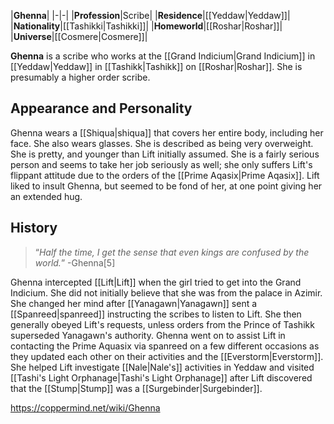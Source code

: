 |**Ghenna**|
|-|-|
|**Profession**|Scribe|
|**Residence**|[[Yeddaw\|Yeddaw]]|
|**Nationality**|[[Tashikki\|Tashikki]]|
|**Homeworld**|[[Roshar\|Roshar]]|
|**Universe**|[[Cosmere\|Cosmere]]|

**Ghenna** is a scribe who works at the [[Grand Indicium\|Grand Indicium]] in [[Yeddaw\|Yeddaw]] in [[Tashikk\|Tashikk]] on [[Roshar\|Roshar]]. She is presumably a higher order scribe.

## Appearance and Personality
Ghenna wears a [[Shiqua\|shiqua]] that covers her entire body, including her face. She also wears glasses. She is described as being very overweight. She is pretty, and younger than Lift initially assumed. She is a fairly serious person and seems to take her job seriously as well; she only suffers Lift's flippant attitude due to the orders of the [[Prime Aqasix\|Prime Aqasix]]. Lift liked to insult Ghenna, but seemed to be fond of her, at one point giving her an extended hug.

## History
>“*Half the time, I get the sense that even kings are confused by the world.*”
\-Ghenna[5]

Ghenna intercepted [[Lift\|Lift]] when the girl tried to get into the Grand Indicium. She did not initially believe that she was from the palace in Azimir. She changed her mind after [[Yanagawn\|Yanagawn]] sent a [[Spanreed\|spanreed]] instructing the scribes to listen to Lift. She then generally obeyed Lift's requests, unless orders from the Prince of Tashikk superseded Yanagawn's authority.
Ghenna went on to assist Lift in contacting the Prime Aquasix via spanreed on a few different occasions as they updated each other on their activities and the [[Everstorm\|Everstorm]]. She helped Lift investigate [[Nale\|Nale's]] activities in Yeddaw and visited [[Tashi's Light Orphanage\|Tashi's Light Orphanage]] after Lift discovered that the [[Stump\|Stump]] was a [[Surgebinder\|Surgebinder]].



https://coppermind.net/wiki/Ghenna